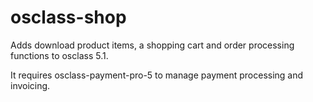 # osclass-shop
Adds download product items, a shopping cart and order processing functions to osclass 5.1.

It requires osclass-payment-pro-5 to manage payment processing and invoicing.



